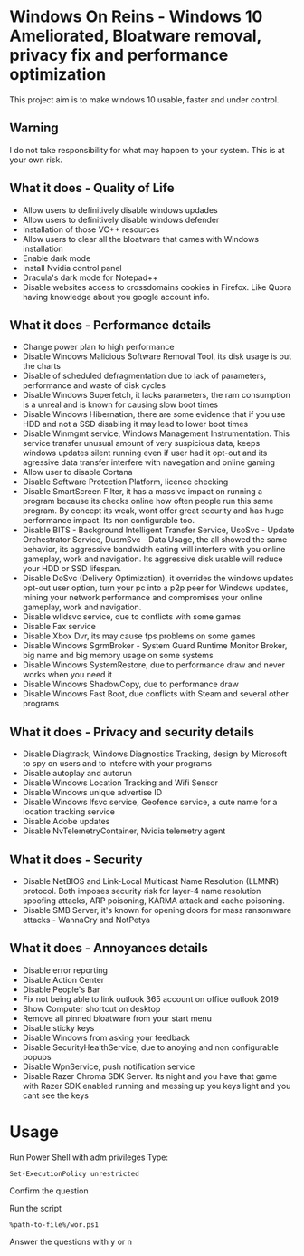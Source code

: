 # Windows On Reins - Windows 10 Ameliorated, Bloatware removal, privacy fix and performance optimization

This project aim is to make windows 10 usable, faster and under control. 

## Warning
I do not take responsibility for what may happen to your system. This is at your own risk.

## What it does - Quality of Life

- Allow users to definitively disable windows updades
- Allow users to definitively disable windows defender
- Installation of those VC++ resources
- Allow users to clear all the bloatware that cames with Windows installation
- Enable dark mode
- Install Nvidia control panel
- Dracula's dark mode for Notepad++
- Disable websites access to crossdomains cookies in Firefox. Like Quora having knowledge about you google account info.

## What it does - Performance details

- Change power plan to high performance
- Disable Windows Malicious Software Removal Tool, its disk usage is out the charts
- Disable of scheduled defragmentation due to lack of parameters, performance and waste of disk cycles
- Disable Windows Superfetch, it lacks parameters, the ram consumption is a unreal and is known for causing slow boot times
- Disable Windows Hibernation, there are some evidence that if you use HDD and not a SSD disabling it may lead to lower boot times
- Disable Winmgmt service, Windows Management Instrumentation. This service transfer unusual amount of very suspicious data, keeps windows updates silent running even if user had it opt-out and its agressive data transfer interfere with navegation and online gaming
- Allow user to disable Cortana
- Disable Software Protection Platform, licence checking
- Disable SmartScreen Filter, it has a massive impact on running a program because its checks online how often people run this same program. By concept its weak, wont offer great security and has huge performance impact. Its non configurable too.
- Disable BITS - Background Intelligent Transfer Service, UsoSvc - Update Orchestrator Service, DusmSvc - Data Usage, the all showed the same behavior, its aggressive bandwidth eating will interfere with you online gameplay, work and navigation. Its aggressive disk usable will reduce your HDD or SSD lifespan.
- Disable DoSvc (Delivery Optimization), it overrides the windows updates opt-out user option, turn your pc into a p2p peer for Windows updates, mining your network performance and compromises your online gameplay, work and navigation.
- Disable wlidsvc service, due to conflicts with some games
- Disable Fax service
- Disable Xbox Dvr, its may cause fps problems on some games
- Disable Windows SgrmBroker - System Guard Runtime Monitor Broker, big name and big memory usage on some systems
- Disable Windows SystemRestore, due to performance draw and never works when you need it
- Disable Windows ShadowCopy, due to performance draw
- Disable Windows Fast Boot, due conflicts with Steam and several other programs


## What it does - Privacy and security details

- Disable Diagtrack, Windows Diagnostics Tracking, design by Microsoft to spy on users and to intefere with your programs
- Disable autoplay and autorun
- Disable Windows Location Tracking and Wifi Sensor
- Disable Windows unique advertise ID
- Disable Windows lfsvc service, Geofence service, a cute name for a location tracking service
- Disable Adobe updates
- Disable NvTelemetryContainer, Nvidia telemetry agent 

## What it does - Security

- Disable NetBIOS and Link-Local Multicast Name Resolution (LLMNR) protocol. Both imposes security risk for layer-4 name resolution spoofing attacks, ARP poisoning, KARMA attack and cache poisoning.
- Disable SMB Server, it's known for opening doors for mass ransomware attacks - WannaCry and NotPetya

## What it does - Annoyances details

- Disable error reporting
- Disable Action Center 
- Disable People's Bar
- Fix not being able to link outlook 365 account on office outlook 2019
- Show Computer shortcut on desktop
- Remove all pinned bloatware from your start menu
- Disable sticky keys
- Disable Windows from asking your feedback
- Disable SecurityHealthService, due to anoying and non configurable popups
- Disable WpnService, push notification service
- Disable Razer Chroma SDK Server. Its night and you have that game with Razer SDK enabled running and messing up you keys light and you cant see the keys


Usage
============

Run Power Shell with adm privileges
Type:

    Set-ExecutionPolicy unrestricted


Confirm the question

Run the script 

    %path-to-file%/wor.ps1
    
Answer the questions with y or n

